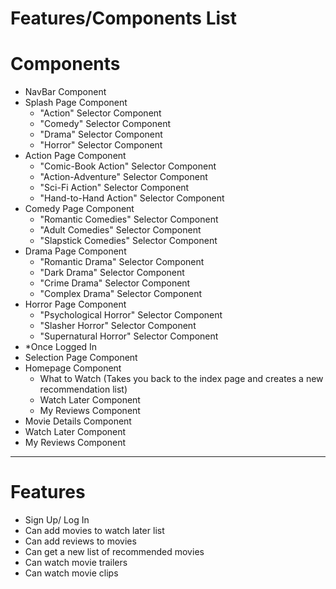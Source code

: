 # **Features/Components List**

# **Components**

- NavBar Component
- Splash Page Component
    - "Action" Selector Component
    - "Comedy" Selector Component
    - "Drama" Selector Component
    - "Horror" Selector Component
- Action Page Component
    - "Comic-Book Action" Selector Component
    - "Action-Adventure" Selector Component
    - "Sci-Fi Action" Selector Component
    - "Hand-to-Hand Action" Selector Component
- Comedy Page Component 
    - "Romantic Comedies" Selector Component
    - "Adult Comedies" Selector Component
    - "Slapstick Comedies" Selector Component
- Drama Page Component
    - "Romantic Drama" Selector Component
    - "Dark Drama" Selector Component
    - "Crime Drama" Selector Component
    - "Complex Drama" Selector Component
- Horror Page Component
    - "Psychological Horror" Selector Component
    - "Slasher Horror" Selector Component
    - "Supernatural Horror" Selector Component
- *Once Logged In
- Selection Page Component
- Homepage Component
    - What to Watch (Takes you back to the index page and creates a new recommendation list)
    - Watch Later Component
    - My Reviews Component
- Movie Details Component
- Watch Later Component
- My Reviews Component

---

# **Features**

- Sign Up/ Log In
- Can add movies to watch later list
- Can add reviews to movies
- Can get a new list of recommended movies
- Can watch movie trailers
- Can watch movie clips